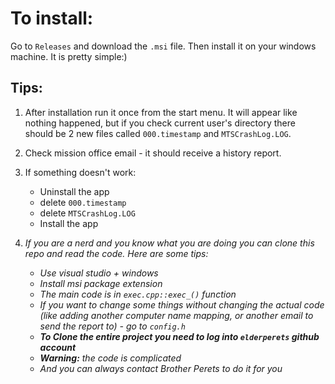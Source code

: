 # To install:
Go to ```Releases``` and download the ```.msi``` file.
Then install it on your windows machine. It is
pretty simple:)


## Tips:
1. After installation run it once from the start menu.
   It will appear like nothing happened, but if you check
   current user's directory there should be 2 new files
   called ```000.timestamp``` and ```MTSCrashLog.LOG```.
2. Check mission office email - it should receive a history report.
3. If something doesn't work:
    - Uninstall the app
    - delete ```000.timestamp```
    - delete ```MTSCrashLog.LOG```
    - Install the app





4. *If you are a nerd and you know what you are doing you can clone this repo
   and read the code. Here are some tips:*
    - *Use visual studio + windows*
    - *Install msi package extension*
    - *The main code is in ```exec.cpp::exec_()``` function*
    - *If you want to change some things without changing*
      *the actual code (like adding another computer name mapping,*
      *or another email to send the report to) - go to ```config.h```*
    - ***To Clone the entire project you need to log into ```elderperets``` github account***
    - ***Warning:** the code is complicated*
    - *And you can always contact Brother Perets to do it for you*
